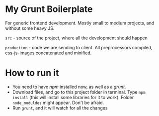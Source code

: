 My Grunt Boilerplate
=============
For generic frontend development. Mostly small to medium projects, and without some heavy JS.


`src` - source of the project, where all the development should happen

`production` - code we are sending to client. All preprocessors compiled, css-js-images concatenated and minified.

How to run it
=============
 - You need to have _npm_ installed now, as well as a _grunt_.
 - Download files, and go to this project folder in terminal. Type `npm install` (this will install some libraries for it to work). Folder `node_moduldes` might appear. Don't be afraid.
 - Run `grunt`, and it will watch for all the changes



